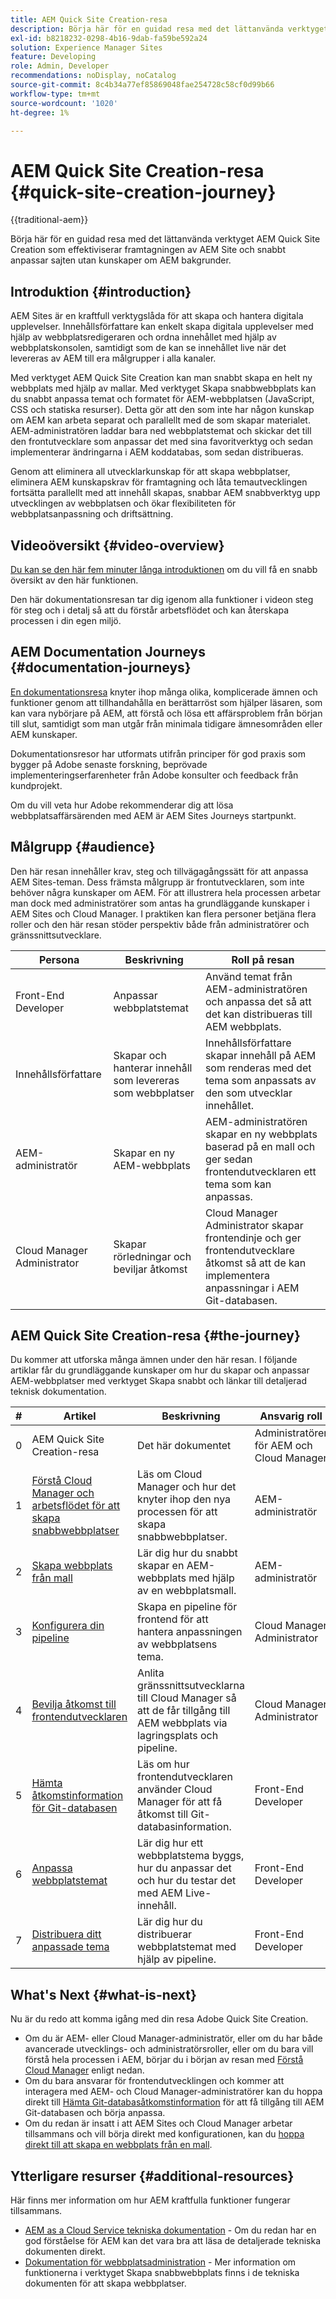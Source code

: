 ```yaml
---
title: AEM Quick Site Creation-resa
description: Börja här för en guidad resa med det lättanvända verktyget AEM Quick Site Creation som effektiviserar framtagningen av AEM Site och snabbt anpassar sajten utan kunskaper om AEM bakgrunder.
exl-id: b8218232-0298-4b16-9dab-fa59be592a24
solution: Experience Manager Sites
feature: Developing
role: Admin, Developer
recommendations: noDisplay, noCatalog
source-git-commit: 8c4b34a77ef85869048fae254728c58cf0d99b66
workflow-type: tm+mt
source-wordcount: '1020'
ht-degree: 1%

---
```



# AEM Quick Site Creation-resa {#quick-site-creation-journey}

{{traditional-aem}}

Börja här för en guidad resa med det lättanvända verktyget AEM Quick Site Creation som effektiviserar framtagningen av AEM Site och snabbt anpassar sajten utan kunskaper om AEM bakgrunder.

## Introduktion {#introduction}

AEM Sites är en kraftfull verktygslåda för att skapa och hantera digitala upplevelser. Innehållsförfattare kan enkelt skapa digitala upplevelser med hjälp av webbplatsredigeraren och ordna innehållet med hjälp av webbplatskonsolen, samtidigt som de kan se innehållet live när det levereras av AEM till era målgrupper i alla kanaler.

Med verktyget AEM Quick Site Creation kan man snabbt skapa en helt ny webbplats med hjälp av mallar. Med verktyget Skapa snabbwebbplats kan du snabbt anpassa temat och formatet för AEM-webbplatsen (JavaScript, CSS och statiska resurser). Detta gör att den som inte har någon kunskap om AEM kan arbeta separat och parallellt med de som skapar materialet. AEM-administratören laddar bara ned webbplatstemat och skickar det till den frontutvecklare som anpassar det med sina favoritverktyg och sedan implementerar ändringarna i AEM koddatabas, som sedan distribueras.

Genom att eliminera all utvecklarkunskap för att skapa webbplatser, eliminera AEM kunskapskrav för framtagning och låta temautvecklingen fortsätta parallellt med att innehåll skapas, snabbar AEM snabbverktyg upp utvecklingen av webbplatsen och ökar flexibiliteten för webbplatsanpassning och driftsättning.

## Videoöversikt {#video-overview}

[Du kan se den här fem minuter långa introduktionen](https://www.youtube.com/watch?v=NQeQ1jZ7ZBw) om du vill få en snabb översikt av den här funktionen.

Den här dokumentationsresan tar dig igenom alla funktioner i videon steg för steg och i detalj så att du förstår arbetsflödet och kan återskapa processen i din egen miljö.

## AEM Documentation Journeys {#documentation-journeys}

[En dokumentationsresa](/help/journey-documentation/documentation-journeys.md) knyter ihop många olika, komplicerade ämnen och funktioner genom att tillhandahålla en berättarröst som hjälper läsaren, som kan vara nybörjare på AEM, att förstå och lösa ett affärsproblem från början till slut, samtidigt som man utgår från minimala tidigare ämnesområden eller AEM kunskaper.

Dokumentationsresor har utformats utifrån principer för god praxis som bygger på Adobe senaste forskning, beprövade implementeringserfarenheter från Adobe konsulter och feedback från kundprojekt.

Om du vill veta hur Adobe rekommenderar dig att lösa webbplatsaffärsärenden med AEM är AEM Sites Journeys startpunkt.

## Målgrupp {#audience}

Den här resan innehåller krav, steg och tillvägagångssätt för att anpassa AEM Sites-teman. Dess främsta målgrupp är frontutvecklaren, som inte behöver några kunskaper om AEM. För att illustrera hela processen arbetar man dock med administratörer som antas ha grundläggande kunskaper i AEM Sites och Cloud Manager. I praktiken kan flera personer betjäna flera roller och den här resan stöder perspektiv både från administratörer och gränssnittsutvecklare.

| Persona | Beskrivning | Roll på resan |
|---|---|---|
| Front-End Developer | Anpassar webbplatstemat | Använd temat från AEM-administratören och anpassa det så att det kan distribueras till AEM webbplats. |
| Innehållsförfattare | Skapar och hanterar innehåll som levereras som webbplatser | Innehållsförfattare skapar innehåll på AEM som renderas med det tema som anpassats av den som utvecklar innehållet. |
| AEM-administratör | Skapar en ny AEM-webbplats | AEM-administratören skapar en ny webbplats baserad på en mall och ger sedan frontendutvecklaren ett tema som kan anpassas. |
| Cloud Manager Administrator | Skapar rörledningar och beviljar åtkomst | Cloud Manager Administrator skapar frontendinje och ger frontendutvecklare åtkomst så att de kan implementera anpassningar i AEM Git-databasen. |

## AEM Quick Site Creation-resa {#the-journey}

Du kommer att utforska många ämnen under den här resan. I följande artiklar får du grundläggande kunskaper om hur du skapar och anpassar AEM-webbplatser med verktyget Skapa snabbt och länkar till detaljerad teknisk dokumentation.

| # | Artikel | Beskrivning | Ansvarig roll |
|---|---|---|--|
| 0 | AEM Quick Site Creation-resa | Det här dokumentet | Administratörer för AEM och Cloud Manager |
| 1 | [Förstå Cloud Manager och arbetsflödet för att skapa snabbwebbplatser](cloud-manager.md) | Läs om Cloud Manager och hur det knyter ihop den nya processen för att skapa snabbwebbplatser. | AEM-administratör |
| 2 | [Skapa webbplats från mall](create-site.md) | Lär dig hur du snabbt skapar en AEM-webbplats med hjälp av en webbplatsmall. | AEM-administratör |
| 3 | [Konfigurera din pipeline](pipeline-setup.md) | Skapa en pipeline för frontend för att hantera anpassningen av webbplatsens tema. | Cloud Manager Administrator |
| 4 | [Bevilja åtkomst till frontendutvecklaren](grant-access.md) | Anlita gränssnittsutvecklarna till Cloud Manager så att de får tillgång till AEM webbplats via lagringsplats och pipeline. | Cloud Manager Administrator |
| 5 | [Hämta åtkomstinformation för Git-databasen](retrieve-access.md) | Läs om hur frontendutvecklaren använder Cloud Manager för att få åtkomst till Git-databasinformation. | Front-End Developer |
| 6 | [Anpassa webbplatstemat](customize-theme.md) | Lär dig hur ett webbplatstema byggs, hur du anpassar det och hur du testar det med AEM Live-innehåll. | Front-End Developer |
| 7 | [Distribuera ditt anpassade tema](deploy-theme.md) | Lär dig hur du distribuerar webbplatstemat med hjälp av pipeline. | Front-End Developer |

## What&#39;s Next {#what-is-next}

Nu är du redo att komma igång med din resa Adobe Quick Site Creation.

* Om du är AEM- eller Cloud Manager-administratör, eller om du har både avancerade utvecklings- och administratörsroller, eller om du bara vill förstå hela processen i AEM, börjar du i början av resan med [Förstå Cloud Manager](cloud-manager.md) enligt nedan.
* Om du bara ansvarar för frontendutvecklingen och kommer att interagera med AEM- och Cloud Manager-administratörer kan du hoppa direkt till [Hämta Git-databasåtkomstinformation](retrieve-access.md) för att få tillgång till AEM Git-databasen och börja anpassa.
* Om du redan är insatt i att AEM Sites och Cloud Manager arbetar tillsammans och vill börja direkt med konfigurationen, kan du [hoppa direkt till att skapa en webbplats från en mall](create-site.md).

## Ytterligare resurser {#additional-resources}

Här finns mer information om hur AEM kraftfulla funktioner fungerar tillsammans.

* [AEM as a Cloud Service tekniska dokumentation](https://experienceleague.adobe.com/docs/experience-manager-cloud-service.html) - Om du redan har en god förståelse för AEM kan det vara bra att läsa de detaljerade tekniska dokumenten direkt.
* [Dokumentation för webbplatsadministration](/help/sites-cloud/administering/site-creation/create-site.md) - Mer information om funktionerna i verktyget Skapa snabbwebbplats finns i de tekniska dokumenten för att skapa webbplatser.
